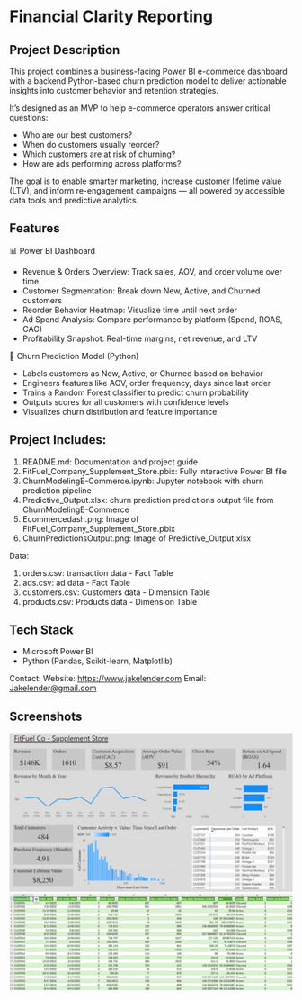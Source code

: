 # Financial Clarity Reporting

## Project Description
This project combines a business-facing Power BI e-commerce dashboard with a backend Python-based churn prediction model to deliver actionable insights into customer behavior and retention strategies.

It’s designed as an MVP to help e-commerce operators answer critical questions:
- Who are our best customers?
- When do customers usually reorder?
- Which customers are at risk of churning?
- How are ads performing across platforms?

The goal is to enable smarter marketing, increase customer lifetime value (LTV), and inform re-engagement campaigns — all powered by accessible data tools and predictive analytics.

## Features
📊 Power BI Dashboard
- Revenue & Orders Overview: Track sales, AOV, and order volume over time
- Customer Segmentation: Break down New, Active, and Churned customers
- Reorder Behavior Heatmap: Visualize time until next order
- Ad Spend Analysis: Compare performance by platform (Spend, ROAS, CAC)
- Profitability Snapshot: Real-time margins, net revenue, and LTV

🤖 Churn Prediction Model (Python)
- Labels customers as New, Active, or Churned based on behavior
- Engineers features like AOV, order frequency, days since last order
- Trains a Random Forest classifier to predict churn probability
- Outputs scores for all customers with confidence levels
- Visualizes churn distribution and feature importance

## Project Includes:
1. README.md: Documentation and project guide
2. FitFuel_Company_Supplement_Store.pbix: Fully interactive Power BI file
3. ChurnModelingE-Commerce.ipynb: Jupyter notebook with churn prediction pipeline
4. Predictive_Output.xlsx: churn prediction predictions output file from ChurnModelingE-Commerce 
5. Ecommercedash.png: Image of FitFuel_Company_Supplement_Store.pbix
6. ChurnPredictionsOutput.png: Image of Predictive_Output.xlsx

Data:
1. orders.csv: transaction data - Fact Table
2. ads.csv: ad data - Fact Table
3. customers.csv: Customers data - Dimension Table
4. products.csv: Products data - Dimension Table

## Tech Stack
- Microsoft Power BI
- Python (Pandas, Scikit-learn, Matplotlib)
  
Contact: 
Website: https://www.jakelender.com
Email: Jakelender@gmail.com

## Screenshots
![alt text](https://github.com/JacobLender/Ecommerce-Insights/blob/02d8d76439a9ef80aa0d2985a8a4681dee7e610f/Ecommercedash.png)
![alt text](https://github.com/JacobLender/Ecommerce-Insights/blob/c1b704fd6007e3b7178a70515f1ea7e4d3cad71d/ChurnPredictionsOutput.png)
